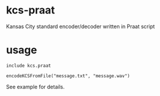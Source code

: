 # kcs-praat
Kansas City standard encoder/decoder written in Praat script

# usage

```praat
include kcs.praat

encodeKCSFromFile("message.txt", "message.wav")
```

See example for details.

